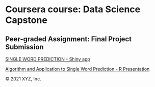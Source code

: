 # Coursera course: Data Science Capstone

## Peer-graded Assignment: Final Project Submission

[SINGLE WORD PREDICTION - Shiny app](https://piotrpio2017.shinyapps.io/coursera-course-data-products-pa3-shiny-app/)

[Algorithm and Application to Single Word Prediction - R Presentation](http://rpubs.com/piotrpio2017/single_word_prediction)

&copy; 2021 XYZ, Inc.
